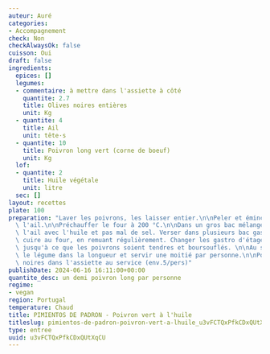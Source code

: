 ```yaml
---
auteur: Auré
categories:
- Accompagnement
check: Non
checkAlwaysOk: false
cuisson: Oui
draft: false
ingredients:
  epices: []
  legumes:
  - commentaire: à mettre dans l'assiette à côté
    quantite: 2.7
    title: Olives noires entières
    unit: Kg
  - quantite: 4
    title: Ail
    unit: tête·s
  - quantite: 10
    title: Poivron long vert (corne de boeuf)
    unit: Kg
  lof:
  - quantite: 2
    title: Huile végétale
    unit: litre
  sec: []
layout: recettes
plate: 100
preparation: "Laver les poivrons, les laisser entier.\n\nPeler et émincer grossièrement\
  \ l'ail.\n\nPréchauffer le four à 200 °C.\n\nDans un gros bac mélanger les pimientos,\
  \ l'ail avec l'huile et pas mal de sel. Verser dans plusieurs bac gastro et faire\
  \ cuire au four, en remuant régulièrement. Changer les gastro d'étage. Faire cuire\
  \ jusqu'à ce que les poivrons soient tendres et boursouflés. \n\nAu service couper\
  \ le légume dans la longueur et servir une moitié par personne.\n\nPoser les olives\
  \ noires dans l'assiette au service (env.5/pers)"
publishDate: 2024-06-16 16:11:00+00:00
quantite_desc: un demi poivron long par personne
regime:
- vegan
region: Portugal
temperature: Chaud
title: PIMIENTOS DE PADRON - Poivron vert à l'huile
titleslug: pimientos-de-padron-poivron-vert-a-lhuile_u3vFCTQxPfkCDxQUtXqCU
type: entree
uuid: u3vFCTQxPfkCDxQUtXqCU
---
```

